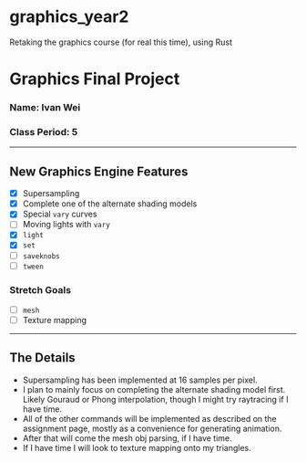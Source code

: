 # graphics_year2
Retaking the graphics course (for real this time), using Rust

# Graphics Final Project
### Name: Ivan Wei
### Class Period: 5
---
## New Graphics Engine Features
- [x] Supersampling
- [x] Complete one of the alternate shading models
- [x] Special `vary` curves
- [ ] Moving lights with `vary`
- [x] `light`
- [x] `set`
- [ ] `saveknobs`
- [ ] `tween`

### Stretch Goals
- [ ] `mesh`
- [ ] Texture mapping
---
## The Details
- Supersampling has been implemented at 16 samples per pixel.
- I plan to mainly focus on completing the alternate shading model first. Likely Gouraud or Phong interpolation, though I might try raytracing if I have time.
- All of the other commands will be implemented as described on the assignment page, mostly as a convenience for generating animation.
- After that will come the mesh obj parsing, if I have time.
- If I have time I will look to texture mapping onto my triangles.
